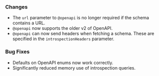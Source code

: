 ### Changes

- The `url` parameter to `@openapi` is no longer required if the schema
  contains a URL.
- `@openapi` now supports the older v2 of OpenAPI.
- `@openapi` can now send headers when fetching a schema. These are specified
  in the `introspectionHeaders` parameter.

### Bug Fixes

- Defaults on OpenAPI enums now work correctly.
- Significantly reduced memory use of introspection queries.
